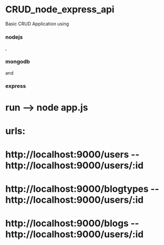 # CRUD_node_express_api
Basic CRUD Application using <b><h3>nodejs</h3></b> , <b><h3> mongodb</h3> </b> and <b><h3>express</h3></b>


# run --> node app.js

# urls:

# http://localhost:9000/users -- http://localhost:9000/users/:id

# http://localhost:9000/blogtypes -- http://localhost:9000/users/:id

# http://localhost:9000/blogs -- http://localhost:9000/users/:id
